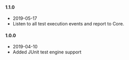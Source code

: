 #### 1.1.0
- 2019-05-17
- Listen to all test execution events and report to Core.
#### 1.0.0
- 2019-04-10
- Added JUnit test engine support
